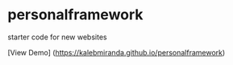 # personalframework
starter code for new websites

[View Demo] (https://kalebmiranda.github.io/personalframework)
